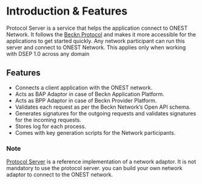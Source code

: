 # Introduction & Features

Protocol Server is a service that helps the application connect to ONEST Network. It follows the [Beckn Protocol](https://beckn.network/protocol) and makes it more accessible for the applications to get started quickly. Any network participant can run this server and connect to ONEST Network. This applies only when working with DSEP 1.0 across any domain

## Features

* Connects a client application with the ONEST network.
* Acts as BAP Adaptor in case of Beckn Application Platform.
* Acts as BPP Adaptor in case of Beckn Provider Platform.
* Validates each request as per the Beckn Network’s Open API schema.
* Generates signatures for the outgoing requests and validates signatures for the incoming requests.
* Stores log for each process.
* Comes with key generation scripts for the Network participants.

### Note

[Protocol Server](https://starterpack.onest.network/learn/integration-of-adaptors/beckn-protocol-server) is a reference implementation of a network adaptor. It is not mandatory to use the protocol server. you can build your own network adaptor to connect to the ONEST network.
